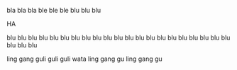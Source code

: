 bla bla bla
ble ble ble
blu blu blu

HA

blu blu blu blu blu blu blu blu blu blu blu blu blu blu blu blu blu blu blu blu blu blu blu blu 

ling gang guli guli guli wata ling gang gu ling gang gu
